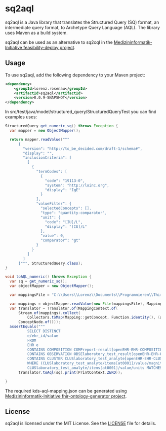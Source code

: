 # sq2aql

sq2aql is a Java library that translates the Structured Query (SQ) format, an intermediate query format, to Archetype Query Language (AQL). The library uses Maven as a build system.

sq2aql can be used as an alternative to sq2cql in the [Medizininformatik-Initiative feasibility-deploy project](https://github.com/medizininformatik-initiative/feasibility-deploy).


## Usage

To use sq2aql, add the following dependency to your Maven project:

```xml
<dependency>
    <groupId>lorenz.rosenau</groupId>
    <artifactId>sq2aql</artifactId>
    <version>0.0.9-SNAPSHOT</version>
</dependency>
```

In src/test/java/model/structured_query/StructuredQueryTest you can find examples uses:

```java
StructuredQuery get_numeric_sq() throws Exception {
  var mapper = new ObjectMapper();

  return mapper.readValue("""
      {
        "version": "http://to_be_decided.com/draft-1/schema#",
        "display": "",
        "inclusionCriteria": [
          [
            {
              "termCodes": [
                {
                  "code": "19113-0",
                  "system": "http://loinc.org",
                  "display": "IgE"
                }
              ],
              "valueFilter": {
                "selectedConcepts": [],
                "type": "quantity-comparator",
                "unit": {
                  "code": "[IU]/L",
                  "display": "[IU]/L"
                },
                "value": 0,
                "comparator": "gt"
              }
            }
          ]
        ]
      }""", StructuredQuery.class);
}

void toAQL_numeric() throws Exception {
  var sq = get_numeric_sq();
  var objectMapper = new ObjectMapper();

  var mappingsFile = "C:\\Users\\Lorenz\\Documents\\Programmieren\\Third_Party\\sq2aql\\src\\test\\resources\\kds-aql-mapping.json";

  var mappings = objectMapper.readValue(new File(mappingsFile), Mapping[].class);
  var translator = Translator.of(MappingContext.of(
      Stream.of(mappings).collect(
          Collectors.toMap(Mapping::getConcept, Function.identity(), (a, b) -> a)),
      ConceptNode.of()));
  assertEquals("""
          SELECT DISTINCT
          e/ehr_id/value
          FROM
          EHR e
          CONTAINS COMPOSITION COMPreport-result[openEHR-EHR-COMPOSITION.report-result.v1]
          CONTAINS OBSERVATION OBSElaboratory_test_result[openEHR-EHR-OBSERVATION.laboratory_test_result.v1]
          CONTAINS CLUSTER CLUSlaboratory_test_analyte[openEHR-EHR-CLUSTER.laboratory_test_analyte.v1]  
          WHERE (CLUSlaboratory_test_analyte/items[at0001]/value/magnitude > 0 AND
          CLUSlaboratory_test_analyte/items[at0001]/value/units MATCHES {'[IU]/L'})""",
      translator.toAql(sq).print(PrintContext.ZERO));

}
```

The required kds-aql-mapping.json can be generated using [Medizininformatik-Initiative fhir-ontology-generator project](https://github.com/medizininformatik-initiative/fhir-ontology-generator/blob/main/kdsToAqlMapping.py).

## License

sq2aql is licensed under the MIT License. See the [LICENSE](https://github.com/itcr-uni-luebeck/sq2aql/blob/main/License) file for details.

